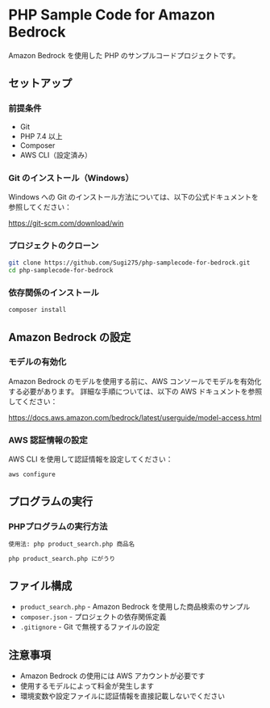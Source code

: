 # PHP Sample Code for Amazon Bedrock

Amazon Bedrock を使用した PHP のサンプルコードプロジェクトです。

## セットアップ

### 前提条件

- Git
- PHP 7.4 以上
- Composer
- AWS CLI（設定済み）

### Git のインストール（Windows）

Windows への Git のインストール方法については、以下の公式ドキュメントを参照してください：

https://git-scm.com/download/win

### プロジェクトのクローン

```bash
git clone https://github.com/Sugi275/php-samplecode-for-bedrock.git
cd php-samplecode-for-bedrock
```

### 依存関係のインストール

```bash
composer install
```

## Amazon Bedrock の設定

### モデルの有効化

Amazon Bedrock のモデルを使用する前に、AWS コンソールでモデルを有効化する必要があります。
詳細な手順については、以下の AWS ドキュメントを参照してください：

https://docs.aws.amazon.com/bedrock/latest/userguide/model-access.html

### AWS 認証情報の設定

AWS CLI を使用して認証情報を設定してください：

```bash
aws configure
```

## プログラムの実行

### PHPプログラムの実行方法

```bash
使用法: php product_search.php 商品名
```

```bash
php product_search.php にがうり
```

## ファイル構成

- `product_search.php` - Amazon Bedrock を使用した商品検索のサンプル
- `composer.json` - プロジェクトの依存関係定義
- `.gitignore` - Git で無視するファイルの設定

## 注意事項

- Amazon Bedrock の使用には AWS アカウントが必要です
- 使用するモデルによって料金が発生します
- 環境変数や設定ファイルに認証情報を直接記載しないでください